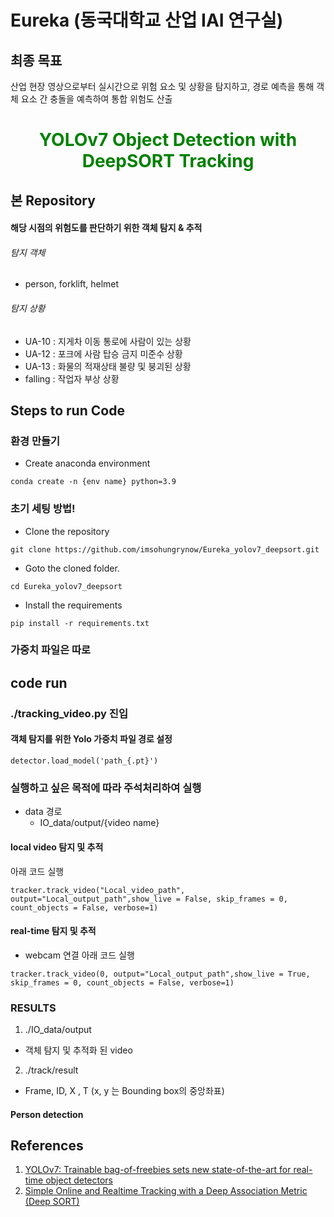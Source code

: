 # Eureka (동국대학교 산업 IAI 연구실)  
## 최종 목표
산업 현장 영상으로부터 실시간으로 위험 요소 및 상황을 탐지하고, 경로 예측을 통해 객체 요소 간 충돌을 예측하여 통합 위험도 산출  
<H1 align="center"><font color="green">
YOLOv7 Object Detection with DeepSORT Tracking</font></H1>

## 본 Repository
#### 해당 시점의 위험도를 판단하기 위한 객체 탐지 & 추적
###### 탐지 객체
- person, forklift, helmet

###### 탐지 상황
- UA-10 : 지게차 이동 통로에 사람이 있는 상황
- UA-12 : 포크에 사람 탑승 금지 미준수 상황
- UA-13 : 화물의 적재상태 불량 및 붕괴된 상황
- falling : 작업자 부상 상황


## Steps to run Code  

### 환경 만들기
- Create anaconda environment
```
conda create -n {env name} python=3.9
```

### 초기 세팅 방법!

- Clone the repository
```
git clone https://github.com/imsohungrynow/Eureka_yolov7_deepsort.git
```
- Goto the cloned folder.
```
cd Eureka_yolov7_deepsort
```
- Install the requirements
```
pip install -r requirements.txt
```
### 가중치 파일은 따로

## code run
### ./tracking_video.py 진입

#### 객체 탐지를 위한 Yolo 가중치 파일 경로 설정
```
detector.load_model('path_{.pt}') 
```

### 실행하고 싶은 목적에 따라 주석처리하여 실행
- data 경로
  - IO_data/output/{video name}  

#### local video 탐지 및 추적 
아래 코드 실행 
```
tracker.track_video("Local_video_path", output="Local_output_path",show_live = False, skip_frames = 0, count_objects = False, verbose=1)

```
#### real-time 탐지 및 추적
- webcam 연결
아래 코드 실행
```
tracker.track_video(0, output="Local_output_path",show_live = True, skip_frames = 0, count_objects = False, verbose=1)
```

### RESULTS
1. ./IO_data/output
- 객체 탐지 및 추적화 된 video
2. ./track/result
- Frame, ID, X , T (x, y 는 Bounding box의 중앙좌표)

#### Person detection

## References
1. [YOLOv7: Trainable bag-of-freebies sets new state-of-the-art for real-time object detectors](https://github.com/WongKinYiu/yolov7)
2. [Simple Online and Realtime Tracking with a Deep Association Metric (Deep SORT)](https://github.com/nwojke/deep_sort)
